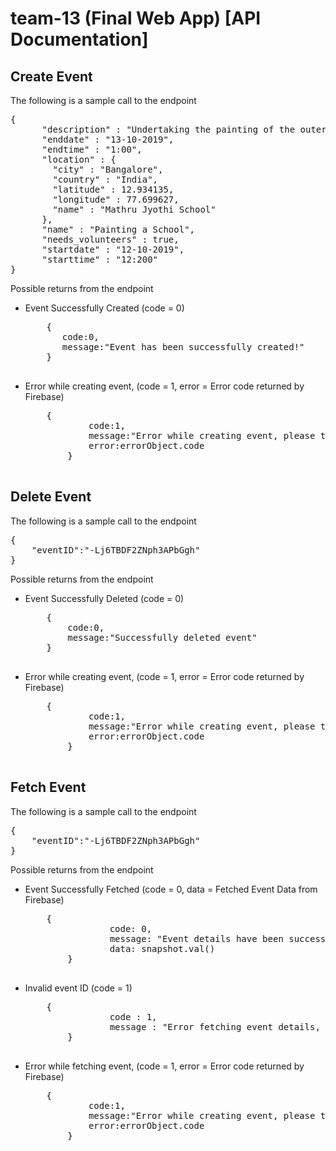# team-13 (Final Web App) [API Documentation]

<h2>Create Event</h2>
<p>The following is a sample call to the endpoint</p>
<pre>
{
      "description" : "Undertaking the painting of the outer school walls",
      "enddate" : "13-10-2019",
      "endtime" : "1:00",
      "location" : {
        "city" : "Bangalore",
        "country" : "India",
        "latitude" : 12.934135,
        "longitude" : 77.699627,
        "name" : "Mathru Jyothi School"
      },
      "name" : "Painting a School",
      "needs_volunteers" : true,
      "startdate" : "12-10-2019",
      "starttime" : "12:200"
}
</pre>
<p>Possible returns from the endpoint</p>
<ul>
	<li>Event Successfully Created (code = 0)
	<pre>
	{
	   code:0,
	   message:"Event has been successfully created!"
	}
	</pre>
	</li>
	<li>Error while creating event, (code = 1, error = Error code returned by Firebase)
	<pre>
	{
            code:1,
            message:"Error while creating event, please try again",
            error:errorObject.code
        }
	</pre>
	</li>
</ul>

<h2>Delete Event</h2>
<p>The following is a sample call to the endpoint</p>
<pre>
{
	"eventID":"-Lj6TBDF2ZNph3APbGgh"
}
</pre>

<p>Possible returns from the endpoint</p>
<ul>
	<li>Event Successfully Deleted (code = 0)
	<pre>
	{
		code:0,
		message:"Successfully deleted event"
	}
	</pre>
	</li>
	<li>Error while creating event, (code = 1, error = Error code returned by Firebase)
	<pre>
	{
            code:1,
            message:"Error while creating event, please try again",
            error:errorObject.code
        }
	</pre>
	</li>
</ul>

<h2>Fetch Event</h2>
<p>The following is a sample call to the endpoint</p>
<pre>
{
	"eventID":"-Lj6TBDF2ZNph3APbGgh"
}
</pre>

<p>Possible returns from the endpoint</p>
<ul>
	<li>Event Successfully Fetched (code = 0, data = Fetched Event Data from Firebase)
	<pre>
	{
                code: 0,
                message: "Event details have been successfully fetched",
                data: snapshot.val()
        }
	</pre>
	</li>
	<li>Invalid event ID (code = 1)
	<pre>
	{
                code : 1,
                message : "Error fetching event details, please check event ID"
        }
	</pre>
	</li>
	<li>Error while fetching event, (code = 1, error = Error code returned by Firebase)
	<pre>
	{
            code:1,
            message:"Error while creating event, please try again",
            error:errorObject.code
        }
	</pre>
	</li>
</ul>
